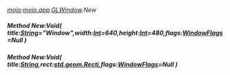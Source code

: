 _[mojo](../../modules/mojo/mojo-module.md):[mojo.app](../../modules/mojo/mojo-app.md).[GLWindow](../../modules/mojo/mojo-app-glwindow.md).New_
##### Method New:Void( title:[String](../../modules/wonkey/wonkey-types-string.md)="Window",width:[Int](../../modules/wonkey/wonkey-types-int.md)=640,height:[Int](../../modules/wonkey/wonkey-types-int.md)=480,flags:[WindowFlags](../../modules/mojo/mojo-app-windowflags.md)=Null )
##### Method New:Void( title:[String](../../modules/wonkey/wonkey-types-string.md),rect:[std.geom.Recti](../../modules/std/std-geom-recti.md),flags:[WindowFlags](../../modules/mojo/mojo-app-windowflags.md)=Null )
